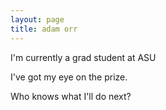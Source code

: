 ```yaml
---
layout: page
title: adam orr
---
```


I'm currently a grad student at ASU

I've got my eye on the prize.

Who knows what I'll do next?
